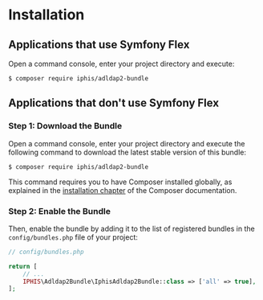 Installation
============

Applications that use Symfony Flex
----------------------------------

Open a command console, enter your project directory and execute:

```console
$ composer require iphis/adldap2-bundle
```

Applications that don't use Symfony Flex
----------------------------------------

### Step 1: Download the Bundle

Open a command console, enter your project directory and execute the
following command to download the latest stable version of this bundle:

```console
$ composer require iphis/adldap2-bundle
```

This command requires you to have Composer installed globally, as explained
in the [installation chapter](https://getcomposer.org/doc/00-intro.md)
of the Composer documentation.

### Step 2: Enable the Bundle

Then, enable the bundle by adding it to the list of registered bundles
in the `config/bundles.php` file of your project:

```php
// config/bundles.php

return [
    // ...
    IPHIS\Adldap2Bundle\IphisAdldap2Bundle::class => ['all' => true],
];
```